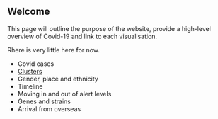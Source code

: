 ## Welcome

This page will outline the purpose of the website, provide a high-level overview of Covid-19 and link to each visualisation.

Rhere is very little here for now.

- Covid cases
- [Clusters](clusters/)
- Gender, place and ethnicity
- Timeline
- Moving in and out of alert levels
- Genes and strains
- Arrival from overseas
